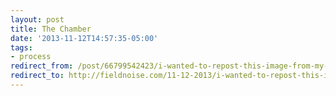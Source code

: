```yaml
---
layout: post 
title: The Chamber
date: '2013-11-12T14:57:35-05:00' 
tags: 
- process 
redirect_from: /post/66799542423/i-wanted-to-repost-this-image-from-my-instagram/
redirect_to: http://fieldnoise.com/11-12-2013/i-wanted-to-repost-this-image-from-my-instagram.html
---
```

  
